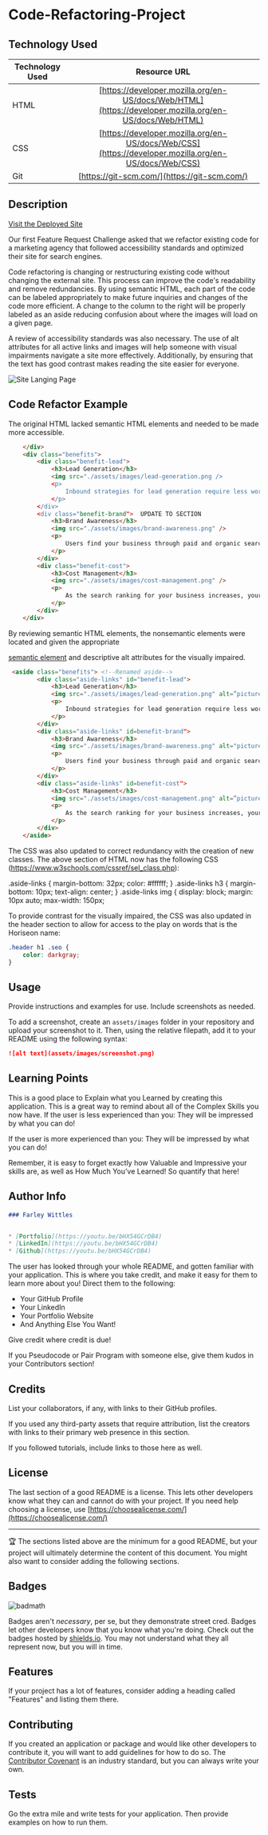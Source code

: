 # Code-Refactoring-Project 

## Technology Used 

| Technology Used         | Resource URL           | 
| ------------- |:-------------:| 
| HTML    | [https://developer.mozilla.org/en-US/docs/Web/HTML](https://developer.mozilla.org/en-US/docs/Web/HTML) | 
| CSS     | [https://developer.mozilla.org/en-US/docs/Web/CSS](https://developer.mozilla.org/en-US/docs/Web/CSS)      |   
| Git | [https://git-scm.com/](https://git-scm.com/)     |    

## Description 

[Visit the Deployed Site](https://youtu.be/BFyeuLhjcPY)

Our first Feature Request Challenge asked that we refactor existing code for a marketing agency that followed accessibility standards and optimized their site for search engines.

Code refactoring is changing or restructuring existing code without changing the external site. This process can improve the code's readability and remove redundancies. By using semantic HTML, each part of the code can be labeled appropriately to make future inquiries and changes of the code more efficient. A change to the column to the right will be properly labeled as an aside reducing confusion about where the images will load on a given page.

A review of accessibility standards was also necessary. The use of alt attributes for all active links and images will help someone with visual impairments navigate a site more effectively. Additionally, by ensuring that the text has good contrast makes reading the site easier for everyone. 

![Site Langing Page](./site.gif)


## Code Refactor Example
The original HTML lacked semantic HTML elements and needed to be made more accessible.

```html
    </div>
    <div class="benefits">   
        <div class="benefit-lead">   
            <h3>Lead Generation</h3>
            <img src="./assets/images/lead-generation.png />
            <p>
                Inbound strategies for lead generation require less work for your business, bringing customers directly to your website.
            </p>
        </div>
        <div class="benefit-brand">  UPDATE TO SECTION
            <h3>Brand Awareness</h3>
            <img src="./assets/images/brand-awareness.png" />
            <p>
                Users find your business through paid and organic searches, increasing the search ranking and visibility for your business.
            </p>
        </div>
        <div class="benefit-cost">  
            <h3>Cost Management</h3>
            <img src="./assets/images/cost-management.png" />
            <p>
                As the search ranking for your business increases, your advertising costs decrease, and you no longer need to advertise your page.
            </p>
        </div>
    </div>

```

By reviewing semantic HTML elements, the nonsemantic elements were located and given the appropriate [<aside> semantic element](https://www.w3schools.com/html/html5_semantic_elements.asp) and descriptive alt attributes for the visually impaired.

```html
 <aside class="benefits"> <!--Renamed aside-->
        <div class="aside-links" id="benefit-lead">
            <h3>Lead Generation</h3>
            <img src="./assets/images/lead-generation.png" alt=”picture of a funnel with items going in and resulting in money”/>
            <p>
                Inbound strategies for lead generation require less work for your business, bringing customers directly to your website.
            </p>
        </div>
        <div class="aside-links" id=benefit-brand">
            <h3>Brand Awareness</h3>
            <img src="./assets/images/brand-awareness.png" alt="picture of a person experiencing a lightbulb moment" />
            <p>
                Users find your business through paid and organic searches, increasing the search ranking and visibility for your business.
            </p>
        </div>
        <div class="aside-links" id=benefit-cost">
            <h3>Cost Management</h3>
            <img src="./assets/images/cost-management.png" alt=”picture of gears and money symbols” />
            <p>
                As the search ranking for your business increases, your advertising costs decrease, and you no longer need to advertise your page.
            </p>
        </div>
    </aside>
```
The CSS was also updated to correct redundancy with the creation of new classes. The above section of HTML now has the following CSS (https://www.w3schools.com/cssref/sel_class.php):

.aside-links {
    margin-bottom: 32px;
    color: #ffffff;
}
.aside-links h3 {
    margin-bottom: 10px;
    text-align: center;
}
.aside-links img {
    display: block;
    margin: 10px auto;
    max-width: 150px;


To provide contrast for the visually impaired, the CSS was also updated in the header section to allow for access to the play on words that is the Horiseon name: 

```css
.header h1 .seo {
    color: darkgray;
}
```


## Usage 

Provide instructions and examples for use. Include screenshots as needed. 

To add a screenshot, create an `assets/images` folder in your repository and upload your screenshot to it. Then, using the relative filepath, add it to your README using the following syntax:

```md
![alt text](assets/images/screenshot.png)
```


## Learning Points 


This is a good place to Explain what you Learned by creating this application.
This is a great way to remind about all of the Complex Skills you now have.
If the user is less experienced than you:
They will be impressed by what you can do!

If the user is more experienced than you:
They will be impressed by what you can do!

Remember, it is easy to forget exactly how Valuable and Impressive your skills are, as well as How Much You’ve Learned!
So quantify that here!


## Author Info

```md
### Farley Wittles 


* [Portfolio](https://youtu.be/bHX54GCrDB4)
* [LinkedIn](https://youtu.be/bHX54GCrDB4)
* [Github](https://youtu.be/bHX54GCrDB4)
```

The user has looked through your whole README, and gotten familiar with your application. 
This is where you take credit, and make it easy for them to learn more about you!
Direct them to the following:
- Your GitHub Profile
- Your LinkedIn
- Your Portfolio Website
- And Anything Else You Want!

Give credit where credit is due! 

If you Pseudocode or Pair Program with someone else, give them kudos in your Contributors section!


## Credits

List your collaborators, if any, with links to their GitHub profiles.

If you used any third-party assets that require attribution, list the creators with links to their primary web presence in this section.

If you followed tutorials, include links to those here as well.


## License

The last section of a good README is a license. This lets other developers know what they can and cannot do with your project. If you need help choosing a license, use [https://choosealicense.com/](https://choosealicense.com/)


---

🏆 The sections listed above are the minimum for a good README, but your project will ultimately determine the content of this document. You might also want to consider adding the following sections.

## Badges

![badmath](https://img.shields.io/github/languages/top/nielsenjared/badmath)

Badges aren't _necessary_, per se, but they demonstrate street cred. Badges let other developers know that you know what you're doing. Check out the badges hosted by [shields.io](https://shields.io/). You may not understand what they all represent now, but you will in time.

## Features

If your project has a lot of features, consider adding a heading called "Features" and listing them there.

## Contributing

If you created an application or package and would like other developers to contribute it, you will want to add guidelines for how to do so. The [Contributor Covenant](https://www.contributor-covenant.org/) is an industry standard, but you can always write your own.

## Tests

Go the extra mile and write tests for your application. Then provide examples on how to run them.